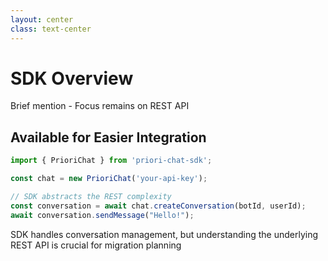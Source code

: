 ```yaml
---
layout: center
class: text-center
---
```


# SDK Overview
<div class="text-sm opacity-75">Brief mention - Focus remains on REST API</div>

<div class="mt-8">

## Available for Easier Integration

```javascript
import { PrioriChat } from 'priori-chat-sdk';

const chat = new PrioriChat('your-api-key');

// SDK abstracts the REST complexity
const conversation = await chat.createConversation(botId, userId);
await conversation.sendMessage("Hello!");
```

<div class="mt-6 text-sm opacity-75">
SDK handles conversation management, but understanding the underlying REST API is crucial for migration planning
</div>

</div>